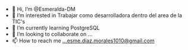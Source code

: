 - 👋 Hi, I’m @Esmeralda-DM
- 👀 I’m interested in  Trabajar como desarrolladora dentro del area de la TIC's
- 🌱 I’m currently learning PostgreSQL 
- 💞️ I’m looking to collaborate on ...
- 📫 How to reach me ...esme.diaz.morales1010@gmail.com

<!---
Esmeralda-DM/Esmeralda-DM is a ✨ special ✨ repository because its `README.md` (this file) appears on your GitHub profile.
You can click the Preview link to take a look at your changes.
--->
